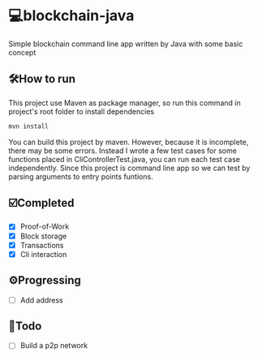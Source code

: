 # 💻blockchain-java

Simple blockchain command line app written by Java with some basic concept

## 🛠️How to run

This project use Maven as package manager, so run this command in project's root folder to install dependencies

```bash
mvn install
```

You can build this project by maven. However, because it is incomplete, there may be some errors. Instead I wrote a few test cases for some functions placed in CliControllerTest.java, you can run each test case independently. Since this project is command line app so we can test by parsing arguments to entry points funtions.

## ☑️Completed
- [x] Proof-of-Work
- [x] Block storage
- [x] Transactions
- [x] Cli interaction

## ⚙️Progressing
- [ ] Add address

## 📝Todo
- [ ] Build a p2p network
